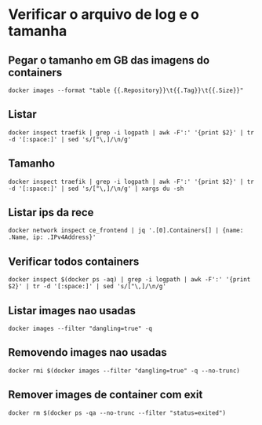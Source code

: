 # Verificar o arquivo de log e o tamanha
## Pegar o tamanho em GB das imagens do containers
```
docker images --format "table {{.Repository}}\t{{.Tag}}\t{{.Size}}"
```

## Listar
```
docker inspect traefik | grep -i logpath | awk -F':' '{print $2}' | tr -d '[:space:]' | sed 's/["\,]/\n/g'
```

## Tamanho
```
docker inspect traefik | grep -i logpath | awk -F':' '{print $2}' | tr -d '[:space:]' | sed 's/["\,]/\n/g' | xargs du -sh
```

## Listar ips da rece
```
docker network inspect ce_frontend | jq '.[0].Containers[] | {name: .Name, ip: .IPv4Address}'
```

## Verificar todos containers
```
docker inspect $(docker ps -aq) | grep -i logpath | awk -F':' '{print $2}' | tr -d '[:space:]' | sed 's/["\,]/\n/g'
```

## Listar images nao usadas
```
docker images --filter "dangling=true" -q
```

## Removendo images nao usadas
```
docker rmi $(docker images --filter "dangling=true" -q --no-trunc)
```

## Remover images de container com exit
```
docker rm $(docker ps -qa --no-trunc --filter "status=exited")
```
